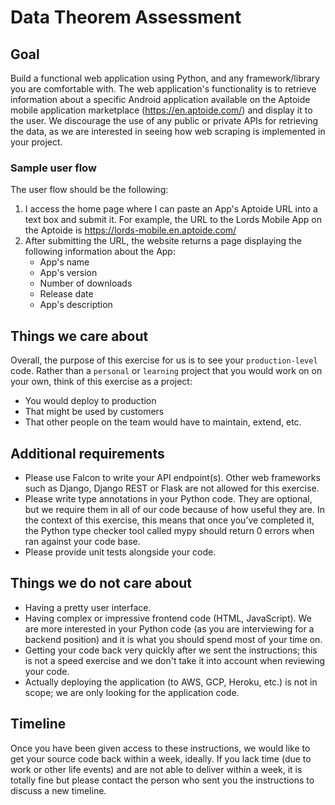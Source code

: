 # Data Theorem Assessment

## Goal
Build a functional web application using Python, and any framework/library you are comfortable with.
The web application's functionality is to retrieve information about a specific Android application available on the Aptoide mobile application marketplace (https://en.aptoide.com/) and display it to the user.
We discourage the use of any public or private APIs for retrieving the data, as we are interested in seeing how web scraping is implemented in your project.

### Sample user flow
The user flow should be the following:

1. I access the home page where I can paste an App's Aptoide URL into a text box and submit it. For example, the URL to the Lords Mobile App on the Aptoide is https://lords-mobile.en.aptoide.com/
2. After submitting the URL, the website returns a page displaying the following information about the App:
    * App's name
    * App's version
    * Number of downloads
    * Release date
    * App's description

## Things we care about

Overall, the purpose of this exercise for us is to see your `production-level` code. Rather than a `personal` or `learning` project that you would work on on your own, think of this exercise as a project:

- You would deploy to production
- That might be used by customers
- That other people on the team would have to maintain, extend, etc.

## Additional requirements
* Please use Falcon to write your API endpoint(s). Other web frameworks such as Django, Django REST or Flask are not allowed for this exercise.
* Please write type annotations in your Python code. They are optional, but we require them in all of our code because of how useful they are. In the context of this exercise, this means that once you’ve completed it, the Python type checker tool called mypy should return 0 errors when ran against your code base.
* Please provide unit tests alongside your code. 

## Things we do not care about
* Having a pretty user interface.
* Having complex or impressive frontend code (HTML, JavaScript). We are more interested in your Python code (as you are interviewing for a backend position) and it is what you should spend most of your time on.
* Getting your code back very quickly after we sent the instructions; this is not a speed exercise and we don't take it into account when reviewing your code.
* Actually deploying the application (to AWS, GCP, Heroku, etc.) is not in scope; we are only looking for the application code.

## Timeline
Once you have been given access to these instructions, we would like to get your source code back within a week, ideally. If you lack time (due to work or other life events) and are not able to deliver within a week, it is totally fine but please contact the person who sent you the instructions to discuss a new timeline.